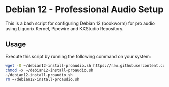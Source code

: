 # Debian 12 - Professional Audio Setup

This is a bash script for configuring Debian 12 (bookworm) for pro audio using Liquorix Kernel, Pipewire and KXStudio Repository.

## Usage

Execute this script by running the following command on your system:

```bash
wget -O ~/debian12-install-proaudio.sh https://raw.githubusercontent.com/rolodoom/linux-audio-setup-scripts/main/debian/12/install-proaudio.sh
chmod +x ~/debian12-install-proaudio.sh
~/debian12-install-proaudio.sh
rm ~/debian12-install-proaudio.sh
```
